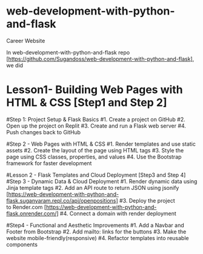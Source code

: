# web-development-with-python-and-flask
Career Website


In web-development-with-python-and-flask repo [https://github.com/Sugandoss/web-development-with-python-and-flask], we did
# Lesson1- Building Web Pages with HTML & CSS [Step1 and Step 2]
#Step 1: Project Setup & Flask Basics
#1. Create a project on GitHub
#2. Open up the project on Replit
#3. Create and run a Flask web server
#4. Push changes back to GitHub

#Step 2 - Web Pages with HTML & CSS
#1. Render templates and use static assets
#2. Create the layout of the page using HTML tags
#3. Style the page using CSS classes, properties, and values
#4. Use the Bootstrap framework for faster development

#Lesson 2 - Flask Templates and Cloud Deployment [Step3 and Step 4]
#Step 3 - Dynamic Data & Cloud Deployment
#1. Render dynamic data using Jinja template tags
#2. Add an API route to return JSON using jsonify [https://web-development-with-python-and-flask.suganyaram.repl.co/api/openpositions]
#3. Deploy the project to Render.com [https://web-development-with-python-and-flask.onrender.com/]
#4. Connect a domain with render deployment

#Step4 - Functional and Aesthetic Improvements
#1. Add a Navbar and Footer from Bootstrap
#2. Add mailto: links for the buttons
#3. Make the website mobile-friendly(responsive)
#4. Refactor templates into reusable components

